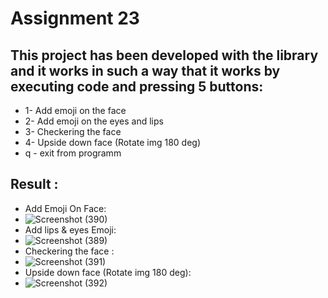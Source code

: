 # Assignment 23
## This project has been developed with the library and it works in such a way that it works by executing code and pressing 5 buttons:
- 1- Add emoji on the face
- 2- Add emoji on the eyes and lips
- 3- Checkering the face
- 4- Upside down face (Rotate img 180 deg)
- q - exit from programm


## Result :
- Add Emoji On Face:
- ![Screenshot (390)](https://user-images.githubusercontent.com/91725214/154253958-b591a85c-b2de-4f10-a7dc-392ba9c0de83.png)
- Add lips & eyes Emoji:
- ![Screenshot (389)](https://user-images.githubusercontent.com/91725214/154253978-ed9ae3c1-706f-4b0c-9085-0441419e9979.png)
- Checkering the face :
- ![Screenshot (391)](https://user-images.githubusercontent.com/91725214/154253835-e3dab929-4719-414b-8d54-b5b585c7b395.png)
- Upside down face (Rotate img 180 deg):
- ![Screenshot (392)](https://user-images.githubusercontent.com/91725214/154254059-04388417-51c4-45e1-9c2a-3b68222cbaf5.png)
